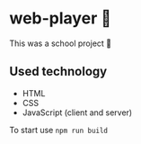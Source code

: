 # web-player 🎵

This was a school project 🏫

## Used technology
- HTML
- CSS
- JavaScript (client and server)

To start use `npm run build`

